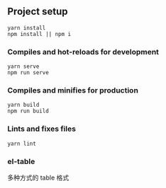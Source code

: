 ## Project setup

```
yarn install
npm install || npm i
```

### Compiles and hot-reloads for development

```
yarn serve
npm run serve
```

### Compiles and minifies for production

```
yarn build
npm run build
```

### Lints and fixes files

```
yarn lint
```

### el-table

多种方式的 table 格式
